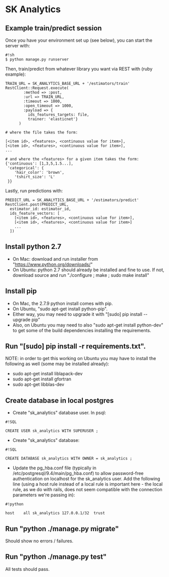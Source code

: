 # SK Analytics

## Example train/predict session
Once you have your environment set up (see below), you can start the server with:

```
#!sh
$ python manage.py runserver

```
Then, train/predict from whatever library you want via REST with (ruby example):

```
TRAIN_URL = SK_ANALYTICS_BASE_URL + '/estimators/train'
RestClient::Request.execute(
        :method => :post,
        :url => TRAIN_URL,
        :timeout => 1000,
        :open_timeout => 1000,
        :payload => {
          ids_features_targets: file,
          trainer: 'elasticnet'}
      )

# where the file takes the form:

[<item id>, <features>, <continuous value for item>],
[<item id>, <features>, <continuous value for item>],
...

# and where the <features> for a given item takes the form:
{'continuous': [1,3,5,1.5...],
 'categorical': {
    'hair_color': 'brown',
    'tshirt_size': 'L'
 }}

```

Lastly, run predictions with:

```
PREDICT_URL = SK_ANALYTICS_BASE_URL + '/estimators/predict'
RestClient.post(PREDICT_URL,
  estimator_id: estimator_id,
  ids_feature_vectors: [
    [<item id>, <features>, <continuous value for item>],
    [<item id>, <features>, <continuous value for item>]
    ...
  ])

```

## Install python 2.7

* On Mac: download and run installer from "https://www.python.org/downloads/"
* On Ubuntu: python 2.7 should already be installed and fine to use. If not, download source and run "./configure ; make ; sudo make install"

## Install pip

* On Mac, the 2.7.9 python install comes with pip.
* On Ubuntu, "sudo apt-get install python-pip".
* Either way, you may need to upgrade it with "[sudo] pip install --upgrade pip"
* Also, on Ubuntu you may need to also "sudo apt-get install python-dev" to get some of the build dependencies installing the requirements.

## Run "[sudo] pip install -r requirements.txt". 
NOTE: in order to get this working on Ubuntu you may have to install the following as well (some may be installed already):

* sudo apt-get install liblapack-dev
* sudo apt-get install gfortran
* sudo apt-get libblas-dev

## Create database in local postgres

* Create "sk_analytics" database user. In psql:
```
#!SQL

CREATE USER sk_analytics WITH SUPERUSER ;

```

* Create "sk_analytics" database:
```
#!SQL

CREATE DATABASE sk_analytics WITH OWNER = sk_analytics ;

```

* Update the pg_hba.conf file (typically in /etc/postgresql/9.4/main/pg_hba.conf) to allow password-free authentication on localhost for the sk_analytics user. Add the following line (using a host rule instead of a local rule is important here - the local rule, as we do with rails, does not seem compatible with the connection parameters we're passing in):

```
#!python

host    all sk_analytics 127.0.0.1/32  trust

```

## Run "python ./manage.py migrate"
Should show no errors / failures.

## Run "python ./manage.py test"
All tests should pass.
